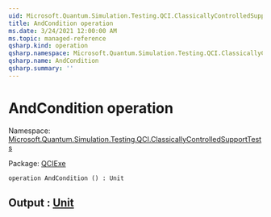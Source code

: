 ```yaml
---
uid: Microsoft.Quantum.Simulation.Testing.QCI.ClassicallyControlledSupportTests.AndCondition
title: AndCondition operation
ms.date: 3/24/2021 12:00:00 AM
ms.topic: managed-reference
qsharp.kind: operation
qsharp.namespace: Microsoft.Quantum.Simulation.Testing.QCI.ClassicallyControlledSupportTests
qsharp.name: AndCondition
qsharp.summary: ''
---
```


# AndCondition operation

Namespace: [Microsoft.Quantum.Simulation.Testing.QCI.ClassicallyControlledSupportTests](xref:Microsoft.Quantum.Simulation.Testing.QCI.ClassicallyControlledSupportTests)

Package: [QCIExe](https://nuget.org/packages/QCIExe)




```qsharp
operation AndCondition () : Unit
```


## Output : [Unit](xref:microsoft.quantum.lang-ref.unit)

